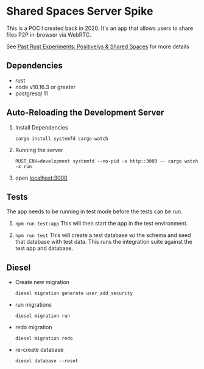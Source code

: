# Shared Spaces Server Spike

This is a POC I created back in 2020. It's an app that allows users to share files P2P in-browser via WebRTC.

See [Past Rust Experiments: Positivelys & Shared Spaces](https://logankeenan.com/posts/past-rust-experiments-positivelys-and-shared-spaces/) for more details

## Dependencies
* rust
* node v10.16.3 or greater
* postgresql 11

## Auto-Reloading the Development Server
1. Install Dependencies
    ```
    cargo install systemfd cargo-watch
   ```
2. Running the server
    ```
    RUST_ENV=development systemfd --no-pid -s http::3000 -- cargo watch -x run
    ```
3. open [localhost:3000](localhost:3000)

## Tests
The app needs to be running in test mode before the tests can be run. 
1. `npm run test:app` This will then start the app in the test environment.  
     
2. `npm run test` This will create a test database w/ the schema and seed that database with test data. This runs the integration suite against the test app and database.


 
## Diesel

* Create new migration
    ```
    diesel migration generate user_add_security
    ```
* run migrations
    ```
    diesel migration run
    ```
* redo migration
    ```
    diesel migration redo
    ```
* re-create database
    ```
    diesel database --reset
    ```
  
  
